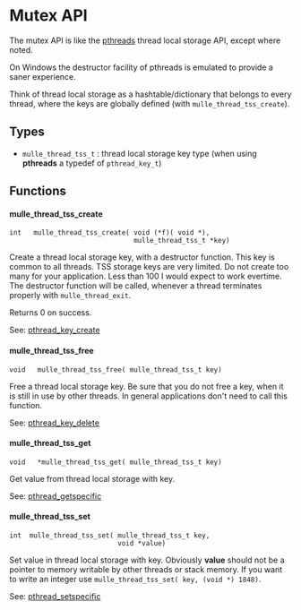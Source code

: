 # Mutex API

The mutex API is like the [pthreads](//en.wikipedia.org/wiki/POSIX_Threads) thread local storage API, except where noted.

On Windows the  destructor facility of pthreads is emulated to provide a saner experience.

Think of thread local storage as a hashtable/dictionary that belongs to every
thread, where the keys are globally defined (with `mulle_thread_tss_create`).


## Types

* `mulle_thread_tss_t` : thread local storage key type (when using **pthreads** a typedef of `pthread_key_t`)


## Functions


#### mulle_thread_tss_create

```
int   mulle_thread_tss_create( void (*f)( void *),
                               mulle_thread_tss_t *key)
```

Create a thread local storage key, with a destructor function. This key is
common to all threads. TSS storage keys are very limited. Do not create too
many for your application. Less than 100 I would expect to work evertime. The destructor function will be called, whenever a thread terminates properly with `mulle_thread_exit`.

Returns 0 on success.

See: [pthread_key_create](//linux.die.net/man/3/pthread_key_create)


#### mulle_thread_tss_free

```
void   mulle_thread_tss_free( mulle_thread_tss_t key)
```

Free a thread local storage key. Be sure that you do not free a key, when it
is still in use by other threads. In general applications don't need to call this
function.

See: [pthread_key_delete](//linux.die.net/man/3/pthread_key_delete)


#### mulle_thread_tss_get

```
void   *mulle_thread_tss_get( mulle_thread_tss_t key)
```

Get value from thread local storage with key.


See: [pthread_getspecific](//linux.die.net/man/3/pthread_getspecific)


#### mulle_thread_tss_set

```
int  mulle_thread_tss_set( mulle_thread_tss_t key,
                           void *value)
```

Set value in thread local storage with key. Obviously **value** should not
be a pointer to memory writable by other threads or stack memory. If you want
to write an integer use `mulle_thread_tss_set( key, (void *) 1848)`.

See: [pthread_setspecific](//linux.die.net/man/3/pthread_setspecific)
